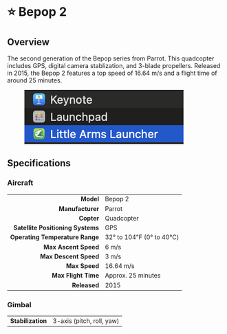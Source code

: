 # ⭐ Bepop 2

## Overview

The second generation of the Bepop series from Parrot.  This quadcopter includes GPS, digital camera stablization, and 3-blade propellers.  Released in 2015, the Bepop 2 features a top speed of 16.64 m/s and a flight time of around 25 minutes.

<figure><img src="../../.gitbook/assets/image (7).png" alt=""><figcaption></figcaption></figure>

## Specifications

### Aircraft

|                                   |                         |
| --------------------------------: | ----------------------- |
|                         **Model** | Bepop 2                 |
|                  **Manufacturer** | Parrot                  |
|                        **Copter** | Quadcopter              |
| **Satellite Positioning Systems** | GPS                     |
|   **Operating Temperature Range** | 32° to 104℉ (0° to 40℃) |
|              **Max Ascent Speed** | 6 m/s                   |
|             **Max Descent Speed** | 3 m/s                   |
|                     **Max Speed** | 16.64 m/s               |
|               **Max Flight Time** | Approx. 25 minutes      |
|                      **Released** | 2015                    |

### Gimbal

|                   |                           |
| ----------------: | ------------------------- |
| **Stabilization** | 3-axis (pitch, roll, yaw) |
